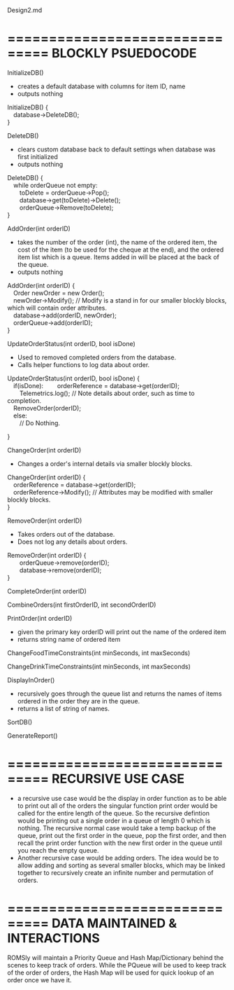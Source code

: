 Design2.md

===============================
BLOCKLY PSUEDOCODE
===============================

InitializeDB()
- creates a default database with columns for item ID, name
- outputs nothing

InitializeDB() { <br>
&emsp;database->DeleteDB(); <br>
} 

DeleteDB()
- clears custom database back to default settings when database was first initialized
- outputs nothing

DeleteDB() { <br>
&emsp;while orderQueue not empty: <br>
&emsp;&emsp;toDelete = orderQueue->Pop(); <br>
&emsp;&emsp;database->get(toDelete)->Delete(); <br>
&emsp;&emsp;orderQueue->Remove(toDelete); <br>
}

AddOrder(int orderID) 
- takes the number of the order (int), the name of the ordered item, the cost of the item (to be used for the cheque at the end), and the ordered item list which is a queue. Items added in will be placed at the back of the queue.
- outputs nothing

AddOrder(int orderID) { <br>
&emsp;Order newOrder = new Order(); <br>
&emsp;newOrder->Modify(); // Modify is a stand in for our smaller blockly blocks, which will contain order attributes. <br>
&emsp;database->add(orderID, newOrder); <br>
&emsp;orderQueue->add(orderID); <br>
}

UpdateOrderStatus(int orderID, bool isDone)
- Used to removed completed orders from the database. 
- Calls helper functions to log data about order.

UpdateOrderStatus(int orderID, bool isDone) { <br>
&emsp;if(isDone):
&emsp;&emsp;orderReference = database->get(orderID); <br>
&emsp;&emsp;Telemetrics.log(); // Note details about order, such as time to completion. <br>
&emsp;RemoveOrder(orderID); <br>
&emsp;else: <br>
&emsp;&emsp;// Do Nothing. <br>

}

ChangeOrder(int orderID)
- Changes a order's internal details via smaller blockly blocks.

ChangeOrder(int orderID) { <br>
&emsp;orderReference = database->get(orderID); <br>
&emsp;orderReference->Modify(); // Attributes may be modified with smaller blockly blocks. <br>
}


RemoveOrder(int orderID)
- Takes orders out of the database.
- Does not log any details about orders.

RemoveOrder(int orderID) { <br>
&emsp;&emsp;orderQueue->remove(orderID); <br>
&emsp;&emsp;database->remove(orderID); <br>
}

CompleteOrder(int orderID)


CombineOrders(int firstOrderID, int secondOrderID)


PrintOrder(int orderID)
- given the primary key orderID will print out the name of the ordered item
- returns string name of ordered item

ChangeFoodTimeConstraints(int minSeconds, int maxSeconds)


ChangeDrinkTimeConstraints(int minSeconds, int maxSeconds)


DisplayInOrder()
- recursively goes through the queue list and returns the names of items ordered in the order they are in the queue.
- returns a list of string of names.

SortDB()


GenerateReport()


===============================
RECURSIVE USE CASE
===============================

- a recursive use case would be the display in order function as to be able to print out all of the orders the singular function print order would be called for the entire length of the queue. So the recursive defintion would be printing out a single order in a queue of length 0 which is nothing. The recursive normal case would take a temp backup of the queue, print out the first order in  the queue, pop the first order, and then recall the print order function with the new first order in the queue until you reach the empty queue.
- Another recursive case would be adding orders. The idea would be to allow adding and sorting as several smaller blocks, which may be linked together to recursively create an infinite number and permutation of orders.

===============================
DATA MAINTAINED & INTERACTIONS
===============================

ROMSly will maintain a Priority Queue and Hash Map/Dictionary behind the scenes to keep track of orders. While the PQueue will be used to keep track of the order of orders, the Hash Map will be used for quick lookup of an order once we have it. 

